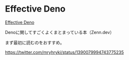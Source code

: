 # Effective Deno

[Effective Deno](https://zenn.dev/uki00a/books/effective-deno)

Denoに関してすごくよくまとまっている本（Zenn.dev）

まず最初に読むのをおすすめ。

https://twitter.com/mryhryki/status/1390079994743775235